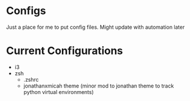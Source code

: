 # Configs
Just a place for me to put config files. Might update with automation later

# Current Configurations
* i3
* zsh
  * .zshrc
  * jonathanxmicah theme (minor mod to jonathan theme to track python virtual environments)
